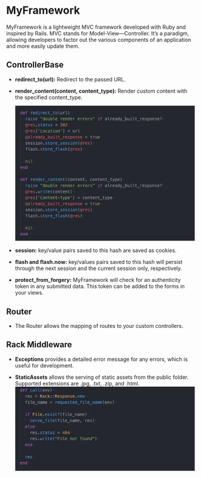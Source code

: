 # MyFramework

MyFramework is a lightweight MVC framework developed with Ruby and inspired by Rails. MVC stands for Model-View—Controller. It’s a paradigm, allowing developers to factor out the various components of an application and more easily update them.

## ControllerBase

- **redirect_to(url):** Redirect to the passed URL.

- **render_content(content, content_type):** Render custom content with the specified content_type.

  ![](https://github.com/lukewhchen/MyFramework/blob/master/docs/redirect.png)

- **session:** key/value pairs saved to this hash are saved as cookies.

- **flash and flash.now:** key/values pairs saved to this hash will persist through the next session and the current
session only, respectively.

- **protect_from_forgery:** MyFramework will check for an authenticity token in any submitted data. This token can be added to the forms in your views.

## Router

- The Router allows the mapping of routes to your custom controllers.

## Rack Middleware

- **Exceptions** provides a detailed error message for any errors, which is useful for development.

- **StaticAssets** allows the serving of static assets from the public folder. Supported extensions are .jpg, .txt, .zip, and .html.
  ![](https://github.com/lukewhchen/MyFramework/blob/master/docs/rack.png)
